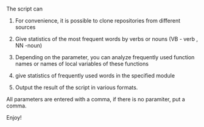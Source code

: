 The script can

1. For convenience, it is possible to clone repositories from different sources

2. Give statistics of the most frequent words by verbs or nouns (VB - verb , NN -noun)

3. Depending on the parameter, you can analyze frequently used function names or names of local variables of these functions

4. give statistics of frequently used words in the specified module

5. Output the result of the script in various formats.

All parameters are entered with a comma, if there is no paramiter, put a comma.

Enjoy!

